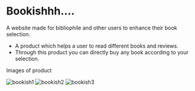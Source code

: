 # Bookishhh....
A website made for bibliophile and other users to enhance their book selection.
-	A product which helps a user to read different books and reviews. 
-	Through this product you can directly buy any book according to your selection.

Images of product

![bookish1](https://github.com/mayankbasant/Bookishhh..../assets/71563979/823375fc-3ad6-4105-888a-643e939356f4)
![bookish2](https://github.com/mayankbasant/Bookishhh..../assets/71563979/acfaa2ba-d83f-45d8-9fdf-3a4f7f0b15b0)
![bookish3](https://github.com/mayankbasant/Bookishhh..../assets/71563979/e3de8a41-dfba-4ff5-a679-44e8af7adf46)


